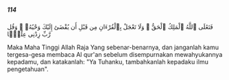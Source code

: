 ##### 114

<span class="ayah">فَتَعَٰلَى ٱللَّهُ ٱلْمَلِكُ ٱلْحَقُّ ۗ وَلَا تَعْجَلْ بِٱلْقُرْءَانِ مِن قَبْلِ أَن يُقْضَىٰٓ إِلَيْكَ وَحْيُهُۥ ۖ وَقُل رَّبِّ زِدْنِى عِلْمًۭا</span>

<span class="ayah_translation">Maka Maha Tinggi Allah Raja Yang sebenar-benarnya, dan janganlah kamu tergesa-gesa membaca Al qur'an sebelum disempurnakan mewahyukannya kepadamu, dan katakanlah: "Ya Tuhanku, tambahkanlah kepadaku ilmu pengetahuan".</span>
